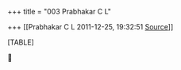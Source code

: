 +++
title = "003 Prabhakar C L"

+++
[[Prabhakar C L	2011-12-25, 19:32:51 [Source](https://groups.google.com/g/bvparishat/c/PtXBk9n3yzQ)]]



[TABLE]



